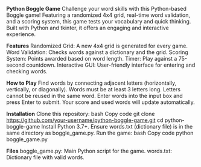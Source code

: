 **Python Boggle Game**
Challenge your word skills with this Python-based Boggle game! Featuring a randomized 4x4 grid, real-time word validation, and a scoring system, this game tests your vocabulary and quick thinking. Built with Python and tkinter, it offers an engaging and interactive experience.

**Features**
Randomized Grid: A new 4x4 grid is generated for every game.
Word Validation: Checks words against a dictionary and the grid.
Scoring System: Points awarded based on word length.
Timer: Play against a 75-second countdown.
Interactive GUI: User-friendly interface for entering and checking words.

**How to Play**
Find words by connecting adjacent letters (horizontally, vertically, or diagonally).
Words must be at least 3 letters long.
Letters cannot be reused in the same word.
Enter words into the input box and press Enter to submit.
Your score and used words will update automatically.

**Installation**
Clone this repository:
bash
Copy code
git clone https://github.com/your-username/python-boggle-game.git
cd python-boggle-game
Install Python 3.7+.
Ensure words.txt (dictionary file) is in the same directory as boggle_game.py.
Run the game:
bash
Copy code
python boggle_game.py

**Files**
boggle_game.py: Main Python script for the game.
words.txt: Dictionary file with valid words.
